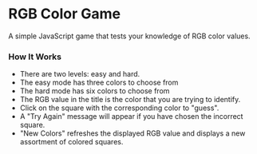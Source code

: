 # RGB Color Game
A simple JavaScript game that tests your knowledge of RGB color values.


### How It Works
- There are two levels: easy and hard.
- The easy mode has three colors to choose from
- The hard mode has six colors to choose from
- The RGB value in the title is the color that you are trying to identify.
- Click on the square with the corresponding color to "guess".
- A "Try Again" message will appear if you have chosen the incorrect square.
- "New Colors" refreshes the displayed RGB value and displays a new assortment of colored squares.
